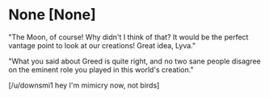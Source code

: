 # None [None]

"The Moon, of course! Why didn't I think of that? It would be the perfect vantage point to look at our creations! Great idea, Lyva."

"What you said about Greed is quite right, and no two sane people disagree on the eminent role you played in this world's creation."

[/u/downsmi1  hey I'm mimicry now, not birds]
